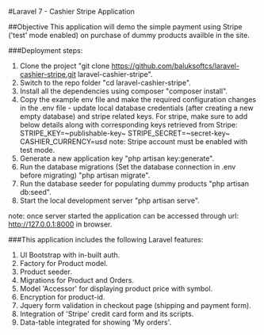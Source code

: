 #Laravel 7 - Cashier Stripe Application

##Objective
This application will demo the simple payment using Stripe ('test' mode enabled) on purchase of dummy products availble in the site.

###Deployment steps:
1. Clone the project "git clone https://github.com/baluksoftcs/laravel-cashier-stripe.git laravel-cashier-stripe".
2. Switch to the repo folder "cd laravel-cashier-stripe".
3. Install all the dependencies using composer "composer install".
4. Copy the example env file and make the required configuration changes in the .env file - update local database credentials (after creating a new empty database) and stripe related keys.
For stripe, make sure to add below details along with corresponding keys retrieved from Stripe:
STRIPE_KEY=~publishable-key~
STRIPE_SECRET=~secret-key~
CASHIER_CURRENCY=usd
note: Stripe account must be enabled with test mode.
5. Generate a new application key "php artisan key:generate".
6. Run the database migrations (Set the database connection in .env before migrating) "php artisan migrate".
7. Run the database seeder for populating dummy products "php artisan db:seed".
8. Start the local development server "php artisan serve".

note: once server started the application can be accessed through url: http://127.0.0.1:8000 in browser.

###This application includes the following Laravel features:
1. UI Bootstrap with in-built auth.
2. Factory for Product model.
3. Product seeder.
4. Migrations for Product and Orders.
5. Model 'Accessor' for displaying product price with symbol.
6. Encryption for product-id.
7. Jquery form validation in checkout page (shipping and payment form).
8. Integration of 'Stripe' credit card form and its scripts.
9. Data-table integrated for showing 'My orders'.